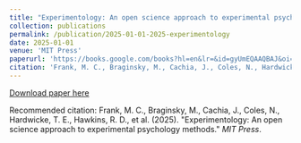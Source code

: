 ```yaml
---
title: "Experimentology: An open science approach to experimental psychology methods"
collection: publications
permalink: /publication/2025-01-01-2025-experimentology
date: 2025-01-01
venue: 'MIT Press'
paperurl: 'https://books.google.com/books?hl=en&lr=&id=gyUmEQAAQBAJ&oi=fnd&pg=PA5&dq=info:DEE-KFoChRwJ:scholar.google.com&ots=2JWRRyHMAd&sig=luux_AwoWsppb_m2LACbhgakqMA#v=onepage&q&f=false'
citation: 'Frank, M. C., Braginsky, M., Cachia, J., Coles, N., Hardwicke, T. E., Hawkins, R. D., et al. (2025). &quot;Experimentology: An open science approach to experimental psychology methods.&quot; <i>MIT Press</i>.'
---
```


<a href='https://books.google.com/books?hl=en&lr=&id=gyUmEQAAQBAJ&oi=fnd&pg=PA5&dq=info:DEE-KFoChRwJ:scholar.google.com&ots=2JWRRyHMAd&sig=luux_AwoWsppb_m2LACbhgakqMA#v=onepage&q&f=false'>Download paper here</a>

Recommended citation: Frank, M. C., Braginsky, M., Cachia, J., Coles, N., Hardwicke, T. E., Hawkins, R. D., et al. (2025). "Experimentology: An open science approach to experimental psychology methods." <i>MIT Press</i>.